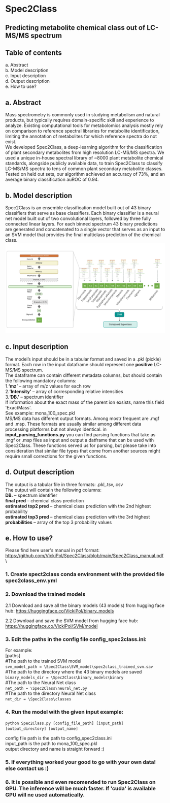 Spec2Class
==========

Predicting metabolite chemical class out of LC-MS/MS spectrum
-------------------------------------------------------------

Table of contents
-----------------

a. Abstract  
b. Model description  
c. Input description  
d. Output description  
e. How to use?  
  

a. Abstract
-----------

Mass spectrometry is commonly used in studying metabolism and natural products, but typically requires domain-specific skill and experience to analyze. Existing computational tools for metabolomics analysis mostly rely on comparison to reference spectral libraries for metabolite identification, limiting the annotation of metabolites for which reference spectra do not exist.  
We developed Spec2Class, a deep-learning algorithm for the classification of plant secondary metabolites from high resolution LC-MS/MS spectra. We used a unique in-house spectral library of ~8000 plant metabolite chemical standards, alongside publicly available data, to train Spec2Class to classify LC-MS/MS spectra to tens of common plant secondary metabolite classes. Tested on held out sets, our algorithm achieved an accuracy of 73%, and an average binary classification auROC of 0.94.

b. Model description
--------------------

Spec2Class is an ensemble classification model built out of 43 binary classifiers that serve as base classifiers. Each binary classifier is a neural net model built out of two convolutional layers, followed by three fully connected linear layers. For each binned spectrum 43 binary predictions are generated and concatenated to a single vector that serves as an input to an SVM model that provides the final multiclass prediction of the chemical class.  
![image](https://github.com/VickiPol/Spec2Class/blob/main/architecture_v1.png)

c. Input description
--------------------

The model’s input should be in a tabular format and saved in a .pkl (pickle) format. Each row in the input dataframe should represent one **positive** LC-MS/MS spectrum.  
The dataframe can contain different metadata columns, but should contain the following mandatory columns:  
1.**‘mz’** – array of m/z values for each row  
2.**‘Intensity’** – array of corresponding relative intensities  
3.**‘DB.’** – spectrum identifier  
If information about the exact mass of the parent ion exsists, name this field 'ExactMass'.  
See example: mona\_100\_spec.pkl  
MS/MS data has different output formats. Among mostr frequent are .mgf and .msp. These formats are usually similar among different data processing platforms but not always identical.
in **input_parsing_functions.py** you can find parsing functions that take as .mgf or .msp files as input and output a datframe that can be used with Spec2Class. These functions served us for parsing, but please take into consideration that similar file types that come from another sources might require small corrections for the given functions. 

d. Output description
---------------------

The output is a tabular file in three formats: .pkl,.tsv,.csv  
The output will contain the following columns:  
**DB.** – spectrum identifier  
**final pred** – chemical class prediction  
**estimated top2 pred** – chemical class prediction with the 2nd highest probability  
**estimated top3 pred** – chemical class prediction with the 3rd highest  
**probabilities** – array of the top 3 probability values  

e. How to use?
--------------

Please find here user's manual in pdf format:\
https://github.com/VickiPol/Spec2Class/blob/main/Spec2Class_manual.pdf \
### 1\. Create spect2class conda environment with the provided file spec2class_env.yml  
  
### 2\. Download the trained models  
2.1 Download and save all the binary models (43 models) from hugging face hub: https://huggingface.co/VickiPol/binary_models  
  
2.2 Download and save the SVM model from hugging face hub: https://huggingface.co/VickiPol/SVM/model  
  
### 3\. Edit the paths in the config file config_spec2class.ini:  
  
For example:  
\[paths\]  
#The path to the trained SVM model\
`svm_model_path = \Spec2Class\SVM_model\spec2class_trained_svm.sav` \
#The path to the directory where the 43 binary models are saved \
`binary_models_dir = \Spec2Class\binary_models\binary`   
#The path to the Neural Net class   
`net_path = \Spec2Class\neural_net.py`    
#The path to the directory Neural Net class   
`net_dir = \Spec2Class\classes`   
  
### 4\. Run the model with the given input example:  
  
`python Spec2Class.py [config_file_path] [input_path] [output_directory] [output_name]`  
  
config file path is the path to config\_spec2class.ini  
input\_path is the path to mona\_100\_spec.pkl  
output directory and name is straight forward :)  
  
### 5\. If everything worked your good to go with your own data! else contact us :)  
  
### 6\. It is possible and even recomended to run Spec2Class on GPU. The inference will be much faster. If 'cuda' is available GPU will ne used automatically.
